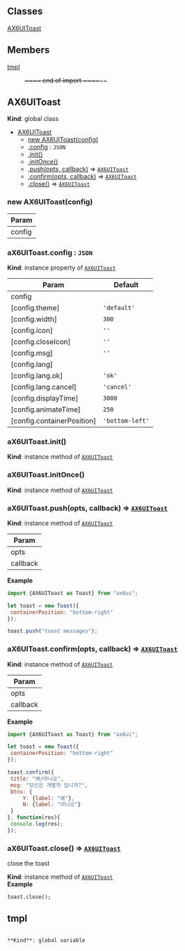 ## Classes

<dl>
<dt><a href="#AX6UIToast">AX6UIToast</a></dt>
<dd></dd>
</dl>

## Members

<dl>
<dt><a href="#tmpl">tmpl</a></dt>
<dd><p><del>~</del><del>~</del><del>~</del><del>~ end of import  ~</del><del>~</del><del>~</del><del>~</del>~~</p>
</dd>
</dl>

<a name="AX6UIToast"></a>

## AX6UIToast
**Kind**: global class  

* [AX6UIToast](#AX6UIToast)
    * [new AX6UIToast(config)](#new_AX6UIToast_new)
    * [.config](#AX6UIToast+config) : <code>JSON</code>
    * [.init()](#AX6UIToast+init)
    * [.initOnce()](#AX6UIToast+initOnce)
    * [.push(opts, callback)](#AX6UIToast+push) ⇒ <code>[AX6UIToast](#AX6UIToast)</code>
    * [.confirm(opts, callback)](#AX6UIToast+confirm) ⇒ <code>[AX6UIToast](#AX6UIToast)</code>
    * [.close()](#AX6UIToast+close) ⇒ <code>[AX6UIToast](#AX6UIToast)</code>

<a name="new_AX6UIToast_new"></a>

### new AX6UIToast(config)

| Param |
| --- |
| config | 

<a name="AX6UIToast+config"></a>

### aX6UIToast.config : <code>JSON</code>
**Kind**: instance property of <code>[AX6UIToast](#AX6UIToast)</code>  

| Param | Default |
| --- | --- |
| config |  | 
| [config.theme] | <code>&#x27;default&#x27;</code> | 
| [config.width] | <code>300</code> | 
| [config.icon] | <code>&#x27;&#x27;</code> | 
| [config.closeIcon] | <code>&#x27;&#x27;</code> | 
| [config.msg] | <code>&#x27;&#x27;</code> | 
| [config.lang] |  | 
| [config.lang.ok] | <code>&#x27;ok&#x27;</code> | 
| [config.lang.cancel] | <code>&#x27;cancel&#x27;</code> | 
| [config.displayTime] | <code>3000</code> | 
| [config.animateTime] | <code>250</code> | 
| [config.containerPosition] | <code>&#x27;bottom-left&#x27;</code> | 

<a name="AX6UIToast+init"></a>

### aX6UIToast.init()
**Kind**: instance method of <code>[AX6UIToast](#AX6UIToast)</code>  
<a name="AX6UIToast+initOnce"></a>

### aX6UIToast.initOnce()
**Kind**: instance method of <code>[AX6UIToast](#AX6UIToast)</code>  
<a name="AX6UIToast+push"></a>

### aX6UIToast.push(opts, callback) ⇒ <code>[AX6UIToast](#AX6UIToast)</code>
**Kind**: instance method of <code>[AX6UIToast](#AX6UIToast)</code>  

| Param |
| --- |
| opts | 
| callback | 

**Example**  
```js
import {AX6UIToast as Toast} from "ax6ui";

let toast = new Toast({
 containerPosition: "bottom-right"
});

toast.push("toast messages");
```
<a name="AX6UIToast+confirm"></a>

### aX6UIToast.confirm(opts, callback) ⇒ <code>[AX6UIToast](#AX6UIToast)</code>
**Kind**: instance method of <code>[AX6UIToast](#AX6UIToast)</code>  

| Param |
| --- |
| opts | 
| callback | 

**Example**  
```js
import {AX6UIToast as Toast} from "ax6ui";

let toast = new Toast({
 containerPosition: "bottom-right"
});

toast.confirm({
 title: "예/아니오",
 msg: "당신은 개발자 입니까?",
 btns: {
     Y: {label: "예"},
     N: {label: "아니오"}
 }
}, function(res){
 console.log(res);
});
```
<a name="AX6UIToast+close"></a>

### aX6UIToast.close() ⇒ <code>[AX6UIToast](#AX6UIToast)</code>
close the toast

**Kind**: instance method of <code>[AX6UIToast](#AX6UIToast)</code>  
**Example**  
```
toast.close();
```
<a name="tmpl"></a>

## tmpl
~~~~~~~~~~~~~~~~~~ end of import  ~~~~~~~~~~~~~~~~~~~~

**Kind**: global variable  

